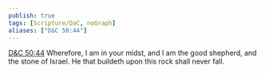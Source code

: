 ```yaml
---
publish: true
tags: [Scripture/DaC, noGraph]
aliases: ["D&C 50:44"]
---
```

[D&C 50:44](https://churchofjesuschrist.org/study/scriptures/dc-testament/dc/50?lang=eng&id=p44#p44) Wherefore, I am in your midst, and I am the good shepherd, and the stone of Israel. He that buildeth upon this rock shall never fall.
